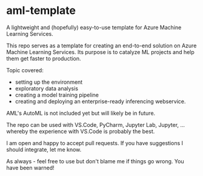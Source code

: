# **aml-template**

A lightweight and (hopefully) easy-to-use template for Azure Machine Learning Services.

This repo serves as a template for creating an end-to-end solution on Azure Machine Learning Services. Its purpose
is to catalyze ML projects and help them get faster to production.

Topic covered:
- setting up the environment
- exploratory data analysis
- creating a model training pipeline
- creating and deploying an enterprise-ready inferencing webservice.

AML's AutoML is not included yet but will likely be in future.

The repo can be used with VS.Code, PyCharm, Jupyter Lab, Jupyter, ... whereby the experience with VS.Code is probably
the best.

I am open and happy to accept pull requests. If you have suggestions I should integrate, let me know.

As always - feel free to use but don't blame me if things go wrong. You have been warned!
